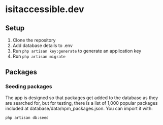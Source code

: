 # isitaccessible.dev

## Setup

1. Clone the repository
1. Add database details to .env
1. Run `php artisan key:generate` to generate an application key
1. Run `php artisan migrate`

## Packages

### Seeding packages

The app is designed so that packages get added to the database as they are searched for, but for testing, there is a list of 1,000 popular packages included at database/data/npm_packages.json. You can import it with:

```
php artisan db:seed
```
